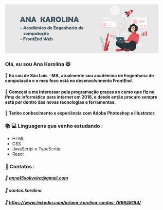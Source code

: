 ![About](https://github.com/anna104016/dsdeliver-sds2/blob/main/perfil-git.png)

### Olá, eu sou Ana Karolina :smile:

#### :small_orange_diamond: Eu sou de São Luis - MA, atualmente sou acadêmica de Engenharia de computação e o meu foco está no desenvolvimento FrontEnd.

#### :small_orange_diamond: Começei a me interessar pela programação graças ao curso que fiz no ifma de informática para internet em 2018, e desde então procuro sempre está por dentro das novas tecnologias e ferramentas.

#### :small_orange_diamond: Tenho conhecimento e experiência com Adobe Photoshop e Illustrator.

### :books: :computer: Linguagens que venho estudando : ###

- HTML
- CSS 
- JavaScript e TypeScrtip
- React


### :pushpin: Contatos : ###

  ##### :e-mail: anna15soliveira@gmail.com

  ##### :speech_balloon: santos.karolina

  ##### :mag_right: https://www.linkedin.com/in/ana-karolina-santos-766649184/

